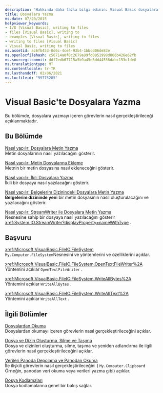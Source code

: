 ```yaml
---
description: 'Hakkında daha fazla bilgi edinin: Visual Basic dosyalara yazma'
title: Dosyalara Yazma
ms.date: 07/20/2015
helpviewer_keywords:
- I/O [Visual Basic], writing to files
- files [Visual Basic], writing to
- examples [Visual Basic], writing to files
- writing to files [Visual Basic]
- Visual Basic, writing to files
ms.assetid: ac6fb453-0d6c-4ce4-93b4-1bbcd06de83e
ms.openlocfilehash: c56714a0f8c2679a99fd0851999d886b426e62fb
ms.sourcegitcommit: ddf7edb67715a5b9a45e3dd44536dabc153c1de0
ms.translationtype: MT
ms.contentlocale: tr-TR
ms.lasthandoff: 02/06/2021
ms.locfileid: "99775285"
---
```

# <a name="writing-to-files-in-visual-basic"></a>Visual Basic'te Dosyalara Yazma

Bu bölümde, dosyalara yazmayı içeren görevlerin nasıl gerçekleştirileceği açıklanmaktadır.  
  
## <a name="in-this-section"></a>Bu Bölümde  

 [Nasıl yapılır: Dosyalara Metin Yazma](how-to-write-text-to-files.md)  
 Metin dosyalarının nasıl yazılacağını gösterir.  
  
 [Nasıl yapılır: Metin Dosyalarına Ekleme](how-to-append-to-text-files.md)  
 Metnin bir metin dosyasına nasıl ekleneceğini gösterir.  
  
 [Nasıl yapılır: İkili Dosyalara Yazma](how-to-write-to-binary-files.md)  
 İkili bir dosyaya nasıl yazılacağını gösterir.  
  
 [Nasıl yapılır: Belgelerim Dizinindeki Dosyalara Metin Yazma](how-to-write-text-to-files-in-the-my-documents-directory.md)  
 **Belgelerim dizininde yeni** bir metin dosyasının nasıl oluşturulacağını ve yazılacağını gösterir.  
  
 [Nasıl yapılır: StreamWriter ile Dosyalara Metin Yazma](how-to-write-text-to-files-with-a-streamwriter.md)  
 Nesnesine sahip bir dosyaya nasıl yazılacağını gösterir <xref:System.IO.StreamWriter?displayProperty=nameWithType> .  
  
## <a name="reference"></a>Başvuru  

 <xref:Microsoft.VisualBasic.FileIO.FileSystem>  
 `My.Computer.FileSystem`Nesnesini ve yöntemlerini ve özelliklerini açıklar.  
  
 <xref:Microsoft.VisualBasic.FileIO.FileSystem.OpenTextFileWriter%2A>  
 Yöntemini açıklar `OpenTextFileWriter` .  
  
 <xref:Microsoft.VisualBasic.FileIO.FileSystem.WriteAllBytes%2A>  
 Yöntemini açıklar `WriteAllBytes` .  
  
 <xref:Microsoft.VisualBasic.FileIO.FileSystem.WriteAllText%2A>  
 Yöntemini açıklar `WriteAllText` .  
  
## <a name="related-sections"></a>İlgili Bölümler  

 [Dosyalardan Okuma](reading-from-files.md)  
 Dosyalardan okumayı içeren görevlerin nasıl gerçekleştirileceğini açıklar.  
  
 [Dosya ve Dizin Oluşturma, Silme ve Taşıma](creating-deleting-and-moving-files-and-directories.md)  
 Dosya ve dizinleri oluşturma, silme, taşıma ve yeniden adlandırma ile ilgili görevlerin nasıl gerçekleştirileceğini açıklar.  
  
 [Verileri Panoda Depolama ve Panodan Okuma](../computer-resources/storing-data-to-and-reading-from-the-clipboard.md)  
 İle ilişkili görevlerin nasıl gerçekleştirileceğini ( `My.Computer.Clipboard` Örneğin, panodan veri okuma veya verileri yazma gibi) açıklar.  
  
 [Dosya Kodlamaları](file-encodings.md)  
 Dosya kodlamalarına genel bir bakış sağlar.
